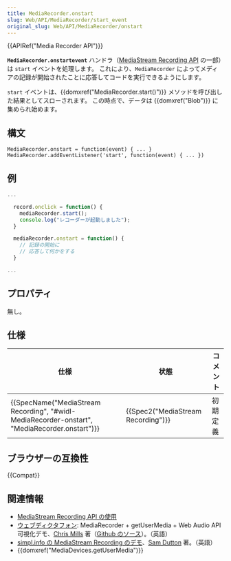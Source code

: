 ```yaml
---
title: MediaRecorder.onstart
slug: Web/API/MediaRecorder/start_event
original_slug: Web/API/MediaRecorder/onstart
---
```


{{APIRef("Media Recorder API")}}

**`MediaRecorder.onstartevent`** ハンドラ（[MediaStream Recording API](/ja/docs/Web/API/MediaStream_Recording_API) の一部）は `start` イベントを処理します。 これにより、`MediaRecorder` によってメディアの記録が開始されたことに応答してコードを実行できるようにします。

`start` イベントは、{{domxref("MediaRecorder.start()")}} メソッドを呼び出した結果としてスローされます。 この時点で、データは {{domxref("Blob")}} に集められ始めます。

## 構文

```
MediaRecorder.onstart = function(event) { ... }
MediaRecorder.addEventListener('start', function(event) { ... })
```

## 例

```js
...

  record.onclick = function() {
    mediaRecorder.start();
    console.log("レコーダーが起動しました");
  }

  mediaRecorder.onstart = function() {
    // 記録の開始に
    // 応答して何かをする
  }

...
```

## プロパティ

無し。

## 仕様

| 仕様                                                                                                                         | 状態                                         | コメント |
| ---------------------------------------------------------------------------------------------------------------------------- | -------------------------------------------- | -------- |
| {{SpecName("MediaStream Recording", "#widl-MediaRecorder-onstart", "MediaRecorder.onstart")}} | {{Spec2("MediaStream Recording")}} | 初期定義 |

## ブラウザーの互換性

{{Compat}}

## 関連情報

- [Media​Stream Recording API の使用](/ja/docs/Web/API/MediaStream_Recording_API/Using_the_MediaStream_Recording_API)
- [ウェブディクタフォン](http://mdn.github.io/web-dictaphone/): MediaRecorder + getUserMedia + Web Audio API 可視化デモ、[Chris Mills](https://twitter.com/chrisdavidmills) 著（[Github のソース](https://github.com/mdn/web-dictaphone/)）。（英語）
- [simpl.info の MediaStream Recording のデモ](http://simpl.info/mediarecorder/)、[Sam Dutton](https://twitter.com/sw12) 著。（英語）
- {{domxref("MediaDevices.getUserMedia")}}
